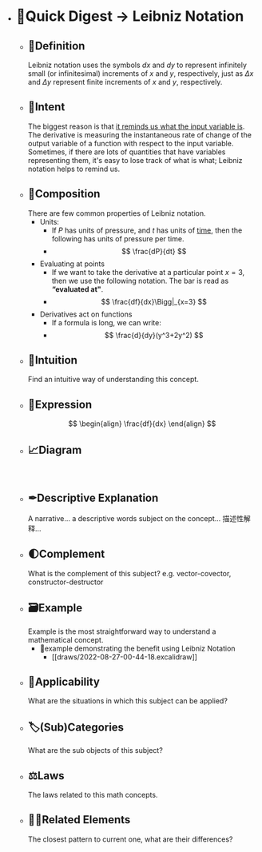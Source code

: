 - # 🍴Quick Digest -> Leibniz Notation
	- ## 📝Definition
	  Leibniz notation uses the symbols $dx$ and $dy$ to represent infinitely small (or infinitesimal) increments of $x$ and $y$, respectively, just as $Δx$ and $Δy$ represent finite increments of $x$ and $y$, respectively.
	- ## 🎯Intent
	  The biggest reason is that <u>it reminds us what the input variable is</u>. The derivative is measuring the instantaneous rate of change of the output variable of a function with respect to the input variable. Sometimes, if there are lots of quantities that have variables representing them, it's easy to lose track of what is what; Leibniz notation helps to remind us.
	- ## 🧪Composition
	  There are few common properties of Leibniz notation.
		- Units:
			- If $P$ has units of pressure, and $t$ has units of <u>time</u>, then the following has units of pressure per time.
			- $$
			  \frac{dP}{dt}
			  $$
		- Evaluating at points
			- If we want to take the derivative at a particular point $x=3$, then we use the following notation. The bar is read as **“evaluated at"**.
			- $$
			  \frac{df}{dx}\Bigg|_{x=3}
			  $$
		- Derivatives act on functions
			- If a formula is long, we can write:
			- $$
			  \frac{d}{dy}(y^3+2y^2)
			  $$
	- ## 🧠Intuition
	  Find an intuitive way of understanding this concept.
	- ## 🧮Expression
	  $$
	  \begin{align}
	  \frac{df}{dx}
	  \end{align}
	  $$
	- ## 📈Diagram
	  ![name](../assets/name.png)
	- ## ✒Descriptive Explanation
	  A narrative... a descriptive words subject on the concept... 描述性解释…
	- ## 🌓Complement
	  What is the complement of this subject? e.g. vector-covector, constructor-destructor
	- ## 🗃Example
	  Example is the most straightforward way to understand a mathematical concept.
		- 📌example demonstrating the benefit using Leibniz Notation
			- [[draws/2022-08-27-00-44-18.excalidraw]]
	- ## 🤳Applicability
	   What are the situations in which this subject can be applied?
	- ## 🏷(Sub)Categories
	  What are the sub objects of this subject?
	- ## ⚖Laws
	  The laws related to this math concepts.
	- ## 🙋‍♂️Related Elements
	   The closest pattern to current one, what are their differences?